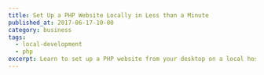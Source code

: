 ```yaml
---
title: Set Up a PHP Website Locally in Less than a Minute
published_at: 2017-06-17-10-00
category: business
tags:
  - local-development
  - php
excerpt: Learn to set up a PHP website from your desktop on a local host. This will allow you to successfully test your PHP website in a realistic live web format.
---
```

